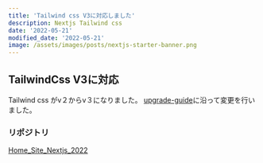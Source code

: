 ```yaml
---
title: 'Tailwind css V3に対応しました'
description: Nextjs Tailwind css
date: '2022-05-21'
modified_date: '2022-05-21'
image: /assets/images/posts/nextjs-starter-banner.png
---
```


## TailwindCss V3に対応

Tailwind css がv２からv３になりました。
[upgrade-guide](https://tailwindcss.com/docs/upgrade-guide)に沿って変更を行いました。

### リポジトリ

[Home_Site_Nextjs_2022](https://github.com/nuovotaka/home_site_nextjs_2022)
